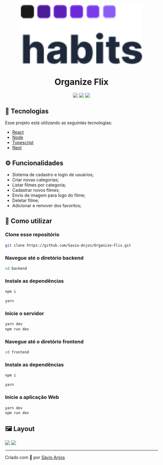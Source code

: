  <p align='center'><img width='400' src="./.gitHub/logo.png"/></p>

 <h1 align="center">Organize Flix</h1>

 <p align='center'>
<img src="https://img.shields.io/github/repo-size/Savio-Anjos/Organize-Robbies?color=3B82F6">
<img src="https://img.shields.io/github/languages/count/Savio-Anjos/Organize-Robbies?color=3B82F6">
<img src="https://img.shields.io/github/last-commit/Savio-Anjos/Organize-Robbies?color=3B82F6"> 
</p>

## 🚀 Tecnologias
Esse projeto está utilizando as seguintes tecnologias:
    

- [React](https://pt-br.reactjs.org/)
- [Node](https://nodejs.org/en/)
- [Typescript](https://www.typescriptlang.org/)  
- [Next](https://nextjs.org//)  


## ⚙️ Funcionalidades
- Sistema de cadastro e login de usuários;
- Criar novas categorias;
- Listar filmes por categoria;
- Cadastrar novos filmes;
- Envio de imagem para logo do filme;
- Deletar filme;
- Adicionar e remover dos favoritos;

## 🎲 Como utilizar
### Clone esse repositório
```bash
git clone https://github.com/Savio-Anjos/Organize-Flix.git

```
### Navegue até o diretório backend
```bash 
cd backend
```

### Instale as dependências
```bash
npm i
```
```bash
yarn
```

### Inicie o servidor
```bash
yarn dev
npm run dev
```

### Navegue até o diretório frontend
```bash 
cd frontend
```

### Instale as dependências
```bash
npm i
```
```bash
yarn
```
### Inicie a aplicação Web
```bash
yarn dev
npm run dev
```

## 🖼️ Layout
<img src=".github/dashboard.png">
<img src=".github/filmes.png">

---
<p>Criado com 💙 por <a href='https://github.com/Savio-Anjos/' target='_blank'>Sávio Anjos</a></p>


 
